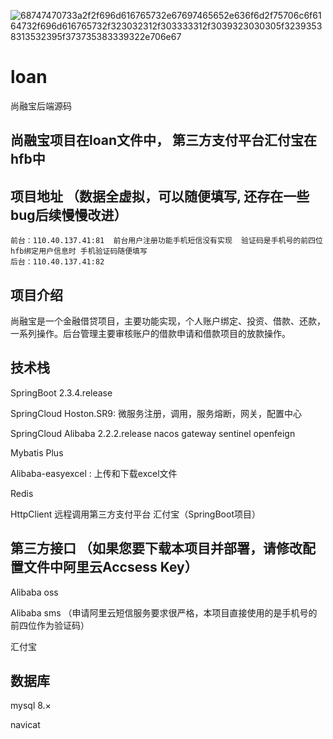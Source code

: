 


![68747470733a2f2f696d616765732e67697465652e636f6d2f75706c6f6164732f696d616765732f323032312f303333312f3039323030305f32393538313532395f373735383339322e706e67](https://user-images.githubusercontent.com/90383015/170948449-1b80d8eb-59a0-483f-96a7-f684b73a0286.jpg)
# loan
尚融宝后端源码

## 尚融宝项目在loan文件中， 第三方支付平台汇付宝在hfb中 

## 项目地址  （数据全虚拟，可以随便填写, 还存在一些bug后续慢慢改进） 
	前台：110.40.137.41:81  前台用户注册功能手机短信没有实现  验证码是手机号的前四位  hfb绑定用户信息时 手机验证码随便填写
	后台：110.40.137.41:82 

## 项目介绍
尚融宝是一个金融借贷项目，主要功能实现，个人账户绑定、投资、借款、还款，一系列操作。后台管理主要审核账户的借款申请和借款项目的放款操作。

## 技术栈

SpringBoot 2.3.4.release

SpringCloud Hoston.SR9: 微服务注册，调用，服务熔断，网关，配置中心

SpringCloud Alibaba 2.2.2.release  nacos gateway sentinel openfeign

Mybatis Plus

Alibaba-easyexcel : 上传和下载excel文件

Redis

HttpClient  远程调用第三方支付平台 汇付宝（SpringBoot项目）

## 第三方接口  （如果您要下载本项目并部署，请修改配置文件中阿里云Accsess Key）

Alibaba oss

Alibaba sms  （申请阿里云短信服务要求很严格，本项目直接使用的是手机号的前四位作为验证码）

汇付宝

## 数据库

mysql 8.×  

navicat



